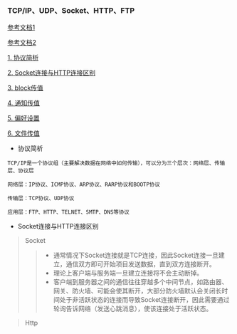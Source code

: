 ### TCP/IP、UDP、Socket、HTTP、FTP
[参考文档1](https://blog.csdn.net/tiancheng1016/article/details/52582988)

[参考文档2](https://blog.csdn.net/hai_chao/article/details/79626161)

[1. 协议简析]()

[2. Socket连接与HTTP连接区别]()

[3. block传值]()

[4. 通知传值]()

[5. 偏好设置](#偏好设置传值)

[6. 文件传值]()

- 协议简析

```
TCP/IP是一个协议组（主要解决数据在网络中如何传输），可以分为三个层次：网络层、传输层、协议层
```
```
网络层：IP协议、ICMP协议、ARP协议、RARP协议和BOOTP协议

传输层：TCP协议、UDP协议

应用层：FTP、HTTP、TELNET、SMTP、DNS等协议
```
- Socket连接与HTTP连接区别

>Socket
>>- 通常情况下Socket连接就是TCP连接，因此Socket连接一旦建立，通信双方即可开始项目发送数据，直到双方连接断开。
>>- 理论上客户端与服务端一旦建立连接将不会主动断掉。
>>- 客户端到服务器之间的通信往往穿越多个中间节点，如路由器、网关、防火墙、可能会使其断开，大部分防火墙默认会关闭长时间处于非活跃状态的连接而导致Socket连接断开，因此需要通过轮询告诉网络（发送心跳消息），使该连接处于活跃状态。


>Http
